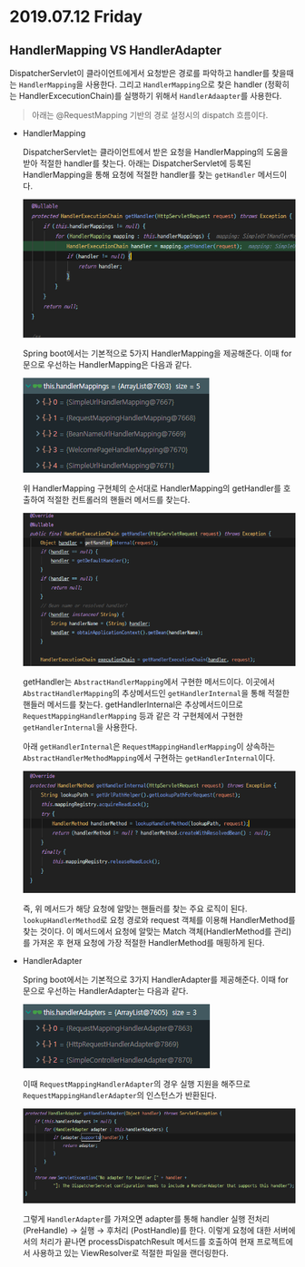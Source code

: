 # 2019.07.12 Friday

## HandlerMapping VS HandlerAdapter

DispatcherServlet이 클라이언트에게서 요청받은 경로를 파악하고 handler를 찾을때는 `HandlerMapping`을 사용한다. 그리고 `HandlerMapping`으로 찾은 handler (정확히는 HandlerExcecutionChain)를 실행하기 위해서 `HandlerAdaapter`를 사용한다.

> 아래는 @RequestMapping 기반의 경로 설정시의 dispatch 흐름이다.

- HandlerMapping

  DispatcherServlet는 클라이언트에서 받은 요청을 HandlerMapping의 도움을 받아 적절한 handler를 찾는다. 아래는 DispatcherServlet에 등록된 HandlerMapping을 통해 요청에 적절한 handler를 찾는 `getHandler` 메서드이다.

  ![](img/handlermapping-7ba83e11-99ad-4019-814c-2ac88eaeae0a.png)

  Spring boot에서는 기본적으로 5가지 HandlerMapping을 제공해준다. 이때 for문으로 우선하는 HandlerMapping은 다음과 같다.

  ![](img/handlermapping_order-0b966e2a-76a1-4f11-a8dd-e61d6a10d193.png)

  위 HandlerMapping 구현체의 순서대로 HandlerMapping의 getHandler를 호출하여 적절한 컨트롤러의 핸들러 메서드를 찾는다. 

  ![](img/getHandler-b6b6b7d4-1c52-407d-b4f6-cbedc7fcbdd1.png)

  getHandler는 `AbstractHandlerMapping`에서 구현한 메서드이다. 이곳에서 `AbstractHandlerMapping`의 추상메서드인 `getHandlerInternal`을 통해 적절한 핸들러 메서드를 찾는다. getHandlerInternal은 추상메서드이므로 `RequestMappingHandlerMapping` 등과 같은 각 구현체에서 구현한 `getHandlerInternal`을 사용한다.

  아래 `getHandlerInternal`은 `RequestMappingHandlerMapping`이 상속하는 `AbstractHandlerMethodMapping`에서 구현하는 `getHandlerInternal`이다.

  ![](img/gethandlerinternal-52422fb1-ef03-4001-bb20-ed99d4806480.png)

  즉, 위 메서드가 해당 요청에 알맞는 핸들러를 찾는 주요 로직이 된다. `lookupHandlerMethod`로 요청 경로와 request 객체를 이용해 HandlerMethod를 찾는 것이다. 이 메서드에서 요청에 알맞는 Match 객체(HandlerMethod를 관리)를 가져온 후 현재 요청에 가장 적절한 HandlerMethod를 매핑하게 된다.

- HandlerAdapter

  Spring boot에서는 기본적으로 3가지 HandlerAdapter를 제공해준다. 이때 for문으로 우선하는 HandlerAdapter는 다음과 같다.

  ![](img/handleradapter_order-774e17f9-2e79-437b-9578-0c57313d5779.png)

  이때 `RequestMappingHandlerAdapter`의 경우 실행 지원을 해주므로 `RequestMappingHandlerAdapter`의 인스턴스가 반환된다.

  ![](img/handleradapter-dec3cd2d-4837-489a-b16a-d4498a7fc553.png)

  그렇게 `HandlerAdapter`를 가져오면 adapter를 통해 handler 실행 전처리(PreHandle) → 실행 → 후처리 (PostHandle)를 한다. 이렇게 요청에 대한 서버에서의 처리가 끝나면 processDispatchResult 메서드를 호출하여 현재 프로젝트에서 사용하고 있는 ViewResolver로 적절한 파일을 랜더링한다.